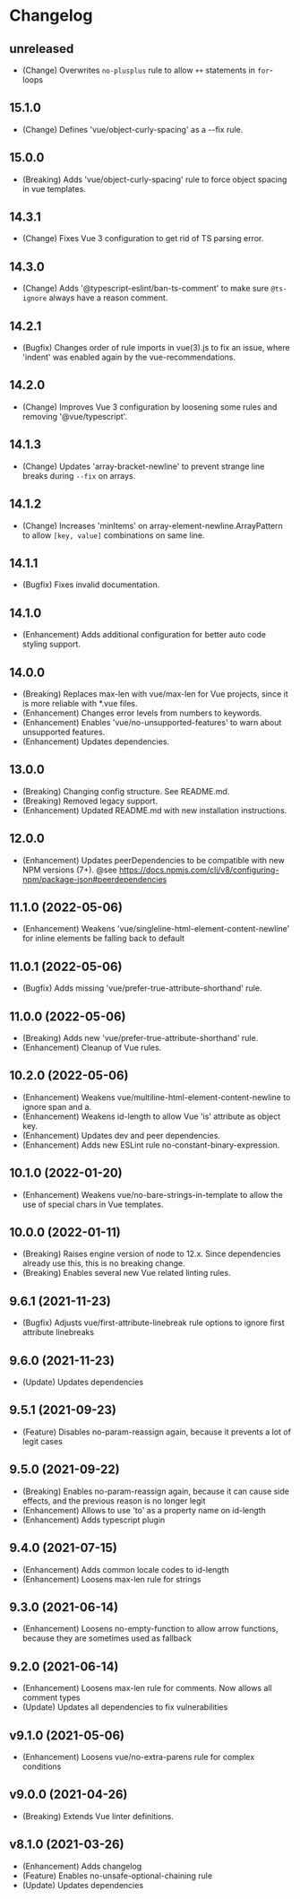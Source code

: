 # Changelog

## unreleased

* (Change) Overwrites `no-plusplus` rule to allow `++` statements in `for`-loops

## 15.1.0
* (Change) Defines 'vue/object-curly-spacing' as a --fix rule.

## 15.0.0
* (Breaking) Adds 'vue/object-curly-spacing' rule to force object spacing in vue templates.

## 14.3.1
* (Change) Fixes Vue 3 configuration to get rid of TS parsing error.

## 14.3.0
* (Change) Adds '@typescript-eslint/ban-ts-comment' to make sure `@ts-ignore` always have a reason comment.

## 14.2.1
* (Bugfix) Changes order of rule imports in vue(3).js to fix an issue, where 'indent' was enabled again by the vue-recommendations. 

## 14.2.0
* (Change) Improves Vue 3 configuration by loosening some rules and removing '@vue/typescript'.

## 14.1.3
* (Change) Updates 'array-bracket-newline' to prevent strange line breaks during `--fix` on arrays.

## 14.1.2
* (Change) Increases 'minItems' on array-element-newline.ArrayPattern to allow `[key, value]` combinations on same line.

## 14.1.1
* (Bugfix) Fixes invalid documentation.

## 14.1.0
* (Enhancement) Adds additional configuration for better auto code styling support.

## 14.0.0
* (Breaking) Replaces max-len with vue/max-len for Vue projects, since it is more reliable with *.vue files.
* (Enhancement) Changes error levels from numbers to keywords.
* (Enhancement) Enables 'vue/no-unsupported-features' to warn about unsupported features.
* (Enhancement) Updates dependencies.

## 13.0.0
* (Breaking) Changing config structure. See README.md.
* (Breaking) Removed legacy support.
* (Enhancement) Updated README.md with new installation instructions.

## 12.0.0
* (Enhancement) Updates peerDependencies to be compatible with new NPM versions (7+). @see https://docs.npmjs.com/cli/v8/configuring-npm/package-json#peerdependencies

## 11.1.0 (2022-05-06)
* (Enhancement) Weakens 'vue/singleline-html-element-content-newline' for inline elements be falling back to default

## 11.0.1 (2022-05-06)
* (Bugfix) Adds missing 'vue/prefer-true-attribute-shorthand' rule.

## 11.0.0 (2022-05-06)
* (Breaking) Adds new 'vue/prefer-true-attribute-shorthand' rule.
* (Enhancement) Cleanup of Vue rules.

## 10.2.0 (2022-05-06)
* (Enhancement) Weakens vue/multiline-html-element-content-newline to ignore span and a.
* (Enhancement) Weakens id-length to allow Vue 'is' attribute as object key.
* (Enhancement) Updates dev and peer dependencies.
* (Enhancement) Adds new ESLint rule no-constant-binary-expression.

## 10.1.0 (2022-01-20)
* (Enhancement) Weakens vue/no-bare-strings-in-template to allow the use of special chars in Vue templates.

## 10.0.0 (2022-01-11)
* (Breaking) Raises engine version of node to 12.x. Since dependencies already use this, this is no breaking change.
* (Breaking) Enables several new Vue related linting rules.

## 9.6.1 (2021-11-23)
* (Bugfix) Adjusts vue/first-attribute-linebreak rule options to ignore first attribute linebreaks

## 9.6.0 (2021-11-23)
* (Update) Updates dependencies

## 9.5.1 (2021-09-23)

* (Feature) Disables no-param-reassign again, because it prevents a lot of legit cases

## 9.5.0 (2021-09-22)
* (Breaking) Enables no-param-reassign again, because it can cause side effects, and the previous reason is no longer legit
* (Enhancement) Allows to use 'to' as a property name on id-length
* (Enhancement) Adds typescript plugin

## 9.4.0 (2021-07-15)
* (Enhancement) Adds common locale codes to id-length
* (Enhancement) Loosens max-len rule for strings

## 9.3.0 (2021-06-14)
* (Enhancement) Loosens no-empty-function to allow arrow functions, because they are sometimes used as fallback

## 9.2.0 (2021-06-14)
* (Enhancement) Loosens max-len rule for comments. Now allows all comment types
* (Update) Updates all dependencies to fix vulnerabilities

## v9.1.0 (2021-05-06)
* (Enhancement) Loosens vue/no-extra-parens rule for complex conditions

## v9.0.0 (2021-04-26)
* (Breaking) Extends Vue linter definitions.

## v8.1.0 (2021-03-26)

* (Enhancement) Adds changelog
* (Feature) Enables no-unsafe-optional-chaining rule
* (Update) Updates dependencies

